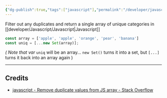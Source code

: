 ```yaml
---
{"dg-publish":true,"tags":["javascript"],"permalink":"/developer/javascript/how-to-remove-duplicates-in-array/","dgPassFrontmatter":true}
---
```



Filter out any duplicates and return a single array of unique categories in [[developer/Javascript/Javascript\|Javascript]]

```javascript
const array = ['apple', 'apple', 'orange', 'pear', 'banana']
const uniq = [...new Set(array)];
```

*( Note that var* `uniq` will be an array... `new Set()` turns it into a set, but `[...]` turns it back into an array again )

---

## Credits
- [javascript - Remove duplicate values from JS array - Stack Overflow](https://stackoverflow.com/questions/9229645/remove-duplicate-values-from-js-array)